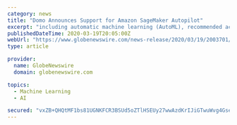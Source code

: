 ```yaml
---
category: news
title: "Domo Announces Support for Amazon SageMaker Autopilot"
excerpt: "including automatic machine learning (AutoML), recommended actions, and drag-and-drop predictive model deployment through support for Amazon SageMaker Autopilot. Amazon SageMaker Autopilot is an ..."
publishedDateTime: 2020-03-19T20:05:00Z
webUrl: "https://www.globenewswire.com/news-release/2020/03/19/2003701/0/en/Domo-Announces-Support-for-Amazon-SageMaker-Autopilot.html"
type: article

provider:
  name: GlobeNewswire
  domain: globenewswire.com

topics:
  - Machine Learning
  - AI

secured: "vxZB+QHQtMF1bs81UGNKFCR3BSUd5oZTlHSEUy27wwAzdKrIJiGTwuWvg4GseKA7gqW+U9/cGCEt1XaXjbCrBsn3pC9G0/rN8w0oPb4YlYytklKB3QDoVm2ijyrHMaxcC0+DEFl07a7yQrm3NHDRpFX/eSa1+NSYHEo8pgE1Hz4HegGyZfkQdypa1X6z5/7elbzscTaV7a/Ic/FrWRZ8/rvSJnPzTy95YIwJRzs4FIY61veIz9m6NLoh/lL8XRq9Q4Kk+6WmoLxLQeNyaBosESqV0vTmD1se3wzM03WR/s9R0JVu4Ffv7mZZ/Qncxshc;49wull+H7FVnVjCkcQlyjg=="
---
```


